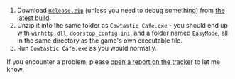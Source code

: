 1. Download [`Release.zip`](https://github.com/PrincessRTFM/CowtasticCafeEasyMode/releases/latest/download/Release.zip) (unless you need to debug something) from [the latest build](https://github.com/PrincessRTFM/CowtasticCafeEasyMode/releases/latest).
2. Unzip it into the same folder as `Cowtastic Cafe.exe` - you should end up with `winhttp.dll`, `doorstop_config.ini`, and a folder named `EasyMode`, all in the same directory as the game's own executable file.
3. Run `Cowtastic Cafe.exe` as you would normally.

If you encounter a problem, please [open a report on the tracker](https://github.com/PrincessRTFM/CowtasticCafeEasyMode/issues/new/choose) to let me know.

